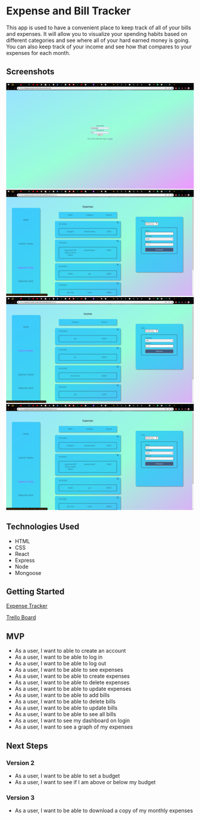 # Expense and Bill Tracker

This app is used to have a convenient place to keep track of all of your bills and expenses. It will allow you to visualize your spending habits based on different categories and see where all of your hard earned money is going. You can also keep track of your income and see how that compares to your expenses for each month.


## Screenshots

![Auth Page](images/Auth.png)
![Home Page](images/Expense.png)
![Income Page](images/Income.png)
![Expense Page](images/Expense.png)

## Technologies Used

- HTML
- CSS
- React
- Express
- Node
- Mongoose

## Getting Started

[Expense Tracker](https://expense-tracker-client-99oc.onrender.com)

[Trello Board](https://expense-tracker-client-99oc.onrender.com/home)

## MVP

- As a user, I want to able to create an account
- As a user, I want to be able to log in
- As a user, I want to be able to log out
- As a user, I want to be able to see expenses
- As a user, I want to be able to create expenses
- As a user, I want to be able to delete expenses
- As a user, I want to be able to update expenses
- As a user, I want to be able to add bills
- As a user, I want to be able to delete bills
- As a user, I want to be able to update bills
- As a user, I want to be able to see all bills
- As a user, I want to see my dashboard on login
- As a user, I want to see a graph of my expenses

## Next Steps

### Version 2

- As a user, I want to be able to set a budget
- As a user, I want to see if I am above or below my budget

### Version 3

- As a user, I want to be able to download a copy of my monthly expenses